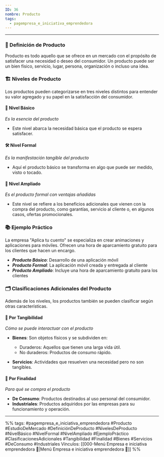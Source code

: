 ```yaml
---
ID: 36
nombre: Producto
tags:
  - pagempresa_e_iniciativa_emprendedora
---
```

___
### 🎯 Definición de Producto

Producto es todo aquello que se ofrece en un mercado con el propósito de satisfacer una necesidad o deseo del consumidor. Un producto puede ser un bien físico, servicio, lugar, persona, organización o incluso una idea.

### 🏗️ Niveles de Producto

Los productos pueden categorizarse en tres niveles distintos para entender su valor agregado y su papel en la satisfacción del consumidor.

#### 📝 Nivel Básico
*Es la esencia del producto* 
- Este nivel abarca la necesidad básica que el producto se espera satisfacer. 

#### 🛠️ Nivel Formal
*Es la manifestación tangible del producto* 
- Aquí el producto básico se transforma en algo que puede ser medido, visto o tocado.

#### 🌟 Nivel Ampliado
*Es el producto formal con ventajas añadidas*
- Este nivel se refiere a los beneficios adicionales que vienen con la compra del producto, como garantías, servicio al cliente o, en algunos casos, ofertas promocionales.

### 📚 Ejemplo Práctico

La empresa "Aplica tu cuento" se especializa en crear animaciones y aplicaciones para móviles. Ofrecen una hora de aparcamiento gratuito para los clientes que hacen un encargo.

- ***Producto Básico***: Desarrollo de una aplicación móvil
- ***Producto Formal***: La aplicación móvil creada y entregada al cliente
- ***Producto Ampliado***: Incluye una hora de aparcamiento gratuito para los clientes

### 🗂️ Clasificaciones Adicionales del Producto

Además de los niveles, los productos también se pueden clasificar según otras características.

#### 📎 Por Tangibilidad
*Cómo se puede interactuar con el producto*

- **Bienes**: Son objetos físicos y se subdividen en:
  - Duraderos: Aquellos que tienen una larga vida útil.
  - No duraderos: Productos de consumo rápido.

- **Servicios**: Actividades que resuelven una necesidad pero no son tangibles.

#### 🎯 Por Finalidad
*Para qué se compra el producto*

- **De Consumo**: Productos destinados al uso personal del consumidor.
- **Industriales**: Productos adquiridos por las empresas para su funcionamiento y operación.

____

%%
tags:  #pagempresa_e_iniciativa_emprendedora #Producto #EstudioDeMercado #DefiniciónDeProducto #NivelesDeProducto #NivelBásico #NivelFormal #NivelAmpliado #EjemploPráctico #ClasificacionesAdicionales #Tangibilidad #Finalidad #Bienes #Servicios #DeConsumo #Industriales
Vínculos:  [[000-Menú Empresa e iniciativa emprendedora 📃|Menú Empresa e iniciativa emprendedora 📃]]
%%